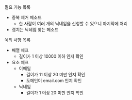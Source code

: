 필요 기능 목록
- 중복 제거 메소드
  - 한 사람이 여러 개의 닉네임을 신청할 수 있으니 마지막에 처리
- 겹치는 닉네임 찾는 메소드

예외 사항 목록
- 배열 체크
  - 길이가 1 이상 10000 이하 인지 확인
- 요소 체크
  - 이메일
    - 길이가 11 이상 20 미만 인지 확인
    - 도메인이 email.com 인지 확인
  - 닉네임
    - 길이가 1 이상 20 미만 인지 학인